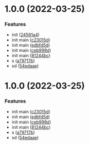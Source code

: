 # 1.0.0 (2022-03-25)


### Features

* init ([24561a4](https://github.com/lio-mengxiang/mx-deisgn-release/commit/24561a48a440ed137967a5418d2b7b888042a559))
* init main ([c23015d](https://github.com/lio-mengxiang/mx-deisgn-release/commit/c23015d8c4a62f5ab0ee2f6b051aa46918a1179f))
* init main ([edbfd5d](https://github.com/lio-mengxiang/mx-deisgn-release/commit/edbfd5dd64e01c95d1d34d483b35e524961fd1cf))
* init main ([ceb998d](https://github.com/lio-mengxiang/mx-deisgn-release/commit/ceb998de97d1ce648dae43c7a81a52c76b1af27c))
* init main ([81244bc](https://github.com/lio-mengxiang/mx-deisgn-release/commit/81244bc11298ba2cf12e61ac9774b66869c824e8))
* s ([a79717b](https://github.com/lio-mengxiang/mx-deisgn-release/commit/a79717b5a83092bd181c2b8ddf4b5dbacecc58cc))
* sd ([54edaae](https://github.com/lio-mengxiang/mx-deisgn-release/commit/54edaae53deba43689c2c29315d59fe59792b916))



# 1.0.0 (2022-03-25)


### Features

* init main ([c23015d](https://github.com/lio-mengxiang/mx-deisgn-release/commit/c23015d8c4a62f5ab0ee2f6b051aa46918a1179f))
* init main ([edbfd5d](https://github.com/lio-mengxiang/mx-deisgn-release/commit/edbfd5dd64e01c95d1d34d483b35e524961fd1cf))
* init main ([ceb998d](https://github.com/lio-mengxiang/mx-deisgn-release/commit/ceb998de97d1ce648dae43c7a81a52c76b1af27c))
* init main ([81244bc](https://github.com/lio-mengxiang/mx-deisgn-release/commit/81244bc11298ba2cf12e61ac9774b66869c824e8))
* s ([a79717b](https://github.com/lio-mengxiang/mx-deisgn-release/commit/a79717b5a83092bd181c2b8ddf4b5dbacecc58cc))
* sd ([54edaae](https://github.com/lio-mengxiang/mx-deisgn-release/commit/54edaae53deba43689c2c29315d59fe59792b916))




